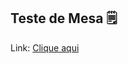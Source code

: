## Teste de Mesa 🗒️

Link: <a href="https://1drv.ms/x/s!Ak9c1kiROHFhn2uIU9abV0FSPJLc?e=QQfZAQ">Clique aqui</a>
